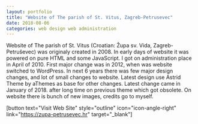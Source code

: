 ```yaml
---
layout: portfolio
title: "Website of The parish of St. Vitus, Zagreb-Petrusevec"
date: 2018-08-06
categories: web design web administration
---
```

Website of The parish of St. Vitus (Croatian: Župa sv. Vida, Zagreb-Petruševec) was originaly created in 2008. In early days of website it was powered on pure HTML and some JavaScript. I got on administration place in April of 2010. First major change was in 2012, when was website switched to WordPress. In next 6 years there was few major design changes, and lot of small changes to website. Latest design use Astrid Theme by aThemes as base for other changes. Latest change came in January of 2018. after long time on previous theme which got obsolete. On website there is bunch of new images, credits go to myself.

[button text="Visit Web Site" style="outline" icon="icon-angle-right" link="https://zupa-petrusevec.hr" target="_blank"]